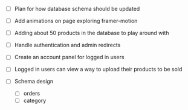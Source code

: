 - [ ] Plan for how database schema should be updated
- [ ] Add animations on page exploring framer-motion
- [ ] Adding about 50 products in the database to play around with
- [ ] Handle authentication and admin redirects
- [ ] Create an account panel for logged in users
- [ ] Logged in users can view a way to upload their products to be sold



- [ ] Schema design
    - [ ] orders
    - [ ] category
